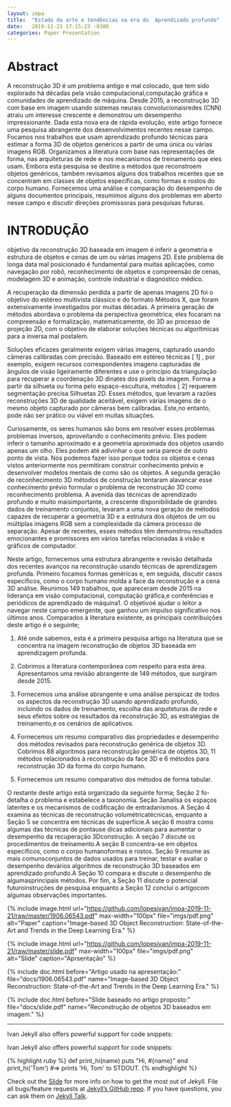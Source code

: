 ```yaml
---
layout: impa
title:  "Estado da arte e tendências na era do  Aprendizado profundo"
date:   2019-11-21 17:15:23 -0300
categories: Paper Presentation
---
```



# Abstract

A reconstrução 3D é um problema antigo e mal colocado, que tem sido explorado
há décadas pela visão computacional,computação gráfica e comunidades de
aprendizado de máquina. Desde 2015, a reconstrução 3D com base em imagem
usando sistemas neurais convolucionaisredes (CNN) atraiu um interesse
crescente e demonstrou um desempenho impressionante. Dada esta nova era de
rápida evolução, este artigo fornece uma pesquisa abrangente dos
desenvolvimentos recentes nesse campo. Focamos nos trabalhos que usam
aprendizado profundo técnicas para estimar a forma 3D de objetos genéricos a
partir de uma única ou várias imagens RGB. Organizamos a literatura com base
nas representações de forma, nas arquiteturas de rede e nos mecanismos de
treinamento que eles usam. Embora esta pesquisa se destine a métodos que
reconstroem objetos genéricos, também revisamos alguns dos trabalhos recentes
que se concentram em classes de objetos específicas, como formas e rostos do
corpo humano. Fornecemos uma análise e comparação do desempenho de alguns
documentos principais, resumimos alguns dos problemas em aberto nesse campo e
discutir direções promissoras para pesquisas futuras.


# INTRODUÇÃO

objetivo da reconstrução 3D baseada em imagem é inferir a geometria e estrutura
de objetos e cenas de um ou várias imagens 2D. Este problema de longa data mal
posicionado é fundamental para muitas aplicações, como navegação por
robô, reconhecimento de objetos e compreensão de cenas, modelagem 3D e animação,
controle industrial e diagnóstico médico.

A recuperação da dimensão perdida a partir de apenas imagens 2D foi o objetivo
do estéreo multivista clássico e do formato Métodos X, que foram
extensivamente investigados por muitas décadas.  A primeira geração de métodos
abordava o problema da perspectiva geométrica; eles focaram na compreensão e
formalização, matematicamente, do 3D ao processo de projeção 2D, com o objetivo
de elaborar soluções técnicas ou algorítmicas para a inversa mal postalem.

Soluções eficazes geralmente exigem várias imagens, capturado usando câmeras
calibradas com precisão. Baseado em estéreo técnicas [ 1] , por exemplo, exigem
recursos correspondentes imagens capturadas de ângulos de visão ligeiramente
diferentes e use o princípio da triangulação para recuperar a coordenação
3D dinates dos pixels da imagem.  Forma a partir da silhueta ou forma pelo
espaço-escultura, métodos [ 2] requerem segmentação precisa Silhuetas 2D. Esses
métodos, que levaram a razões reconstruções 3D de qualidade aceitável, exigem
várias imagens de o mesmo objeto capturado por câmeras bem calibradas. Este,no
entanto, pode não ser prático ou viável em muitas situações.


Curiosamente, os seres humanos são bons em resolver esses problemas problemas
inversos, aproveitando o conhecimento prévio. Eles podem inferir o tamanho
aproximado e a geometria aproximada dos objetos usando apenas um olho. Eles
podem até adivinhar o que seria parece de outro ponto de vista. Nós podemos
fazer isso porque todos os objetos e cenas vistos anteriormente nos
permitiram construir conhecimento prévio e desenvolver modelos mentais de como
são os objetos. A segunda geração de reconhecimento 3D métodos de construção
tentaram alavancar esse conhecimento prévio formular o problema de reconstrução
3D como reconhecimento problema. A avenida das técnicas de aprendizado profundo
e muito maisimportante, a crescente disponibilidade de grandes dados de
treinamento conjuntos, levaram a uma nova geração de métodos capazes
de recuperar a geometria 3D e a estrutura dos objetos de um ou múltiplas imagens
RGB sem a complexidade da câmera processo de separação. Apesar de recentes,
esses métodos têm demonstrou resultados emocionantes e promissores em
vários tarefas relacionadas à visão e gráficos de computador.

Neste artigo, fornecemos uma estrutura abrangente e revisão detalhada dos
recentes avanços na reconstrução usando técnicas de aprendizagem profunda.
Primeiro focamos formas genéricas e, em seguida, discutir casos específicos,
como o corpo humano molda a face da reconstrução e a cena 3D análise.
Reunimos 149 trabalhos, que apareceram desde 2015 na liderança em visão
computacional, computação gráfica,e conferências e periódicos de aprendizado
de máquina1. O objetivoé ajudar o leitor a navegar neste campo emergente,
que ganhou um impulso significativo nos últimos anos. Comparados à literatura
existente, as principais contribuições deste artigo é o seguinte;

1) Até onde sabemos, esta é a primeira pesquisa artigo na literatura que se
concentra na imagem reconstrução de objetos 3D baseada em aprendizagem
profunda.

2) Cobrimos a literatura contemporânea com respeito para esta área.
Apresentamos uma revisão abrangente de 149 métodos, que surgiram desde 2015.

3) Fornecemos uma análise abrangente e uma análise perspicaz de todos os
aspectos da reconstrução 3D usando aprendizado profundo, incluindo os dados de
treinamento, escolha das arquiteturas de rede e seus efeitos sobre os resultados
da reconstrução 3D, as estratégias de treinamento,e os cenários de
aplicativos.

4) Fornecemos um resumo comparativo das propriedades e desempenho
dos métodos revisados para reconstrução genérica de objetos 3D. Cobrimos
88 algoritmos para reconstrução genérica de objetos 3D, 11 métodos relacionados
à reconstrução da face 3D e 6 métodos para reconstrução 3D da forma do corpo
humano.

5) Fornecemos um resumo comparativo dos métodos de forma tabular.

O restante deste artigo está organizado da seguinte forma; Seção 2 fo-detalha
o problema e estabelece a taxonomia. Seção 3analisa os espaços latentes e os
mecanismos de codificação de entradanismos. A Seção 4 examina as técnicas de
reconstrução volumétricatécnicas, enquanto a Seção 5 se concentra em técnicas
de superfície.A seção 6 mostra como algumas das técnicas de pontause dicas
adicionais para aumentar o desempenho da recuperação 3Dconstrução. A seção 7
discute os procedimentos de treinamento.A seção 8 concentra-se em objetos
específicos, como o corpo humanoformas e rostos. Seção 9 resume as mais
comunsconjuntos de dados usados ​​para treinar, testar e avaliar o
desempenho devários algoritmos de reconstrução 3D baseados em aprendizado
profundo.A Seção 10 compara e discute o desempenho de algumasprincipais
métodos. Por fim, a Seção 11 discute o potencial futuroinstruções de pesquisa
enquanto a Seção 12 conclui o artigocom algumas observações importantes.






{% include image.html url="https://github.com/lopesivan/impa-2019-11-21/raw/master/1906.06543.pdf"
max-width="100px" file="imgs/pdf.png"
alt="Paper" caption="Image-based 3D Object Reconstruction: State-of-the-Art and Trends in the Deep Learning Era." %}

{% include image.html url="https://github.com/lopesivan/impa-2019-11-21/raw/master/slide.pdf"
max-width="100px" file="imgs/pdf.png"
alt="Slide" caption="Aprsentação" %}



{% include doc.html
before="Artigo usado na apresentação:"
file="docs/1906.06543.pdf"
name="Image-based 3D Object Reconstruction: State-of-the-Art and Trends in the Deep Learning Era." %}

{% include doc.html
before="Slide baseado no artigo proposto:"
file="docs/slide.pdf"
name="Reconstrução de objetos 3D baseados em imagem." %}


---

Ivan Jekyll also offers powerful support for code snippets:

Ivan Jekyll also offers powerful support for code snippets:

{% highlight ruby %}
def print_hi(name)
  puts "Hi, #{name}"
end
print_hi('Tom')
#=> prints 'Hi, Tom' to STDOUT.
{% endhighlight %}

Check out the [Slide][main-slide] for more info on how to get the most out of Jekyll. File all bugs/feature requests at [Jekyll’s GitHub repo][jekyll-gh]. If you have questions, you can ask them on [Jekyll Talk][jekyll-talk].

[main-paper]:https://github.com/lopesivan/impa-2019-11-21/raw/master/1906.06543.pdf
[main-slide]:https://github.com/lopesivan/impa-2019-11-21/raw/master/slide.pdf
[jekyll-docs]: http://jekyllrb.com/docs/home
[jekyll-docs]: http://jekyllrb.com/docs/home
[jekyll-gh]:   https://github.com/jekyll/jekyll
[jekyll-talk]: https://talk.jekyllrb.com/
